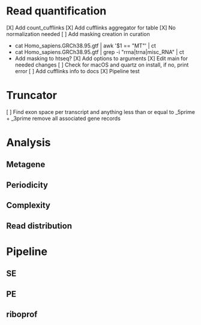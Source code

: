 # Read quantification
[X] Add count_cufflinks
[X] Add cufflinks aggregator for table
[X] No normalization needed
[ ] Add masking creation in curation
  - cat Homo_sapiens.GRCh38.95.gtf | awk '$1 == "MT"' | ct
  - cat Homo_sapiens.GRCh38.95.gtf | grep -i "rrna\|trna\|misc_RNA" | ct
  - Add masking to htseq?
[X] Add options to arguments
[X] Edit main for needed changes
[ ] Check for macOS and quartz on install, if no, print error
[ ] Add cufflinks info to docs
[X] Pipeline test

# Truncator
[ ] Find exon space per transcript and anything less than or equal to \_5prime + \_3prime remove all associated gene records


# Analysis

## Metagene


## Periodicity



## Complexity



## Read distribution



# Pipeline

## SE



## PE  



## riboprof
